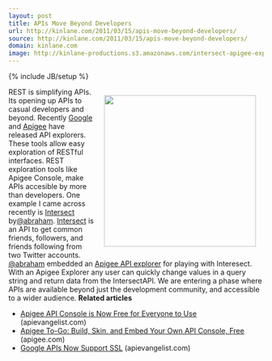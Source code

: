 ```yaml
---
layout: post
title: APIs Move Beyond Developers
url: http://kinlane.com/2011/03/15/apis-move-beyond-developers/
source: http://kinlane.com/2011/03/15/apis-move-beyond-developers/
domain: kinlane.com
image: http://kinlane-productions.s3.amazonaws.com/intersect-apigee-explorer.png
---
```

{% include JB/setup %}<p><!DOCTYPE html PUBLIC "-//W3C//DTD XHTML 1.0 Transitional//EN"
    "http://www.w3.org/TR/xhtml1/DTD/xhtml1-transitional.dtd">
<html xmlns="http://www.w3.org/1999/xhtml">
  <head>
    <title></title>
  </head>
  <body>
    <img style="padding: 15px;" src="http://kinlane-productions.s3.amazonaws.com/intersect-apigee-explorer.png" alt="" width="300" align="right" />REST is simplifying APIs. Its opening up APIs to
    casual developers and beyond. Recently <a title="Google API Explorer" href="http://blog.apievangelist.com/2011/03/08/google-api-explorer/">Google</a> and <a title="Apigee Explorer" href=
    "http://blog.apievangelist.com/2010/11/19/api-exploration/">Apigee</a> have released API explorers. These tools allow easy exploration of RESTful interfaces. REST exploration tools like Apigee
    Console, make APIs accesible by more than developers. One example I came across recently is <a title="Intersect" href="http://intersect.labs.abrah.am/">Intersect</a> by<a title="abraham" href=
    "https://twitter.com/#!/abraham">@abraham</a>. <a title="Intersect" href="http://intersect.labs.abrah.am/">Intersect</a> is an API to get common friends, followers, and friends following from two
    Twitter accounts. <a title="abraham" href="https://twitter.com/#!/abraham">@abraham</a> embedded an <a title="Apigee API Explorer" href="http://apigee.com/about/products_togo.html">Apigee API
    explorer</a> for playing with Interesect. With an Apigee Explorer any user can quickly change values in a query string and return data from the IntersectAPI. We are entering a phase where APIs
    are available beyond just the development community, and accessible to a wider audience. <span style="font-weight: bold;">Related articles</span>
    <ul class="zemanta-article-ul">
      <li class="zemanta-article-ul-li">
        <a href="http://blog.apievangelist.com/2011/03/07/apigee-api-console-is-now-free-for-everyone-to-use/">Apigee API Console is Now Free for Everyone to Use</a> (apievangelist.com)
      </li>
      <li class="zemanta-article-ul-li">
        <a href="http://blog.apigee.com/detail/apigee_to_go/">Apigee To-Go: Build, Skin, and Embed Your Own API Console, Free</a> (apigee.com)
      </li>
      <li class="zemanta-article-ul-li">
        <a href="http://blog.apievangelist.com/2011/03/16/google-apis-now-support-ssl/">Google APIs Now Support SSL</a> (apievangelist.com)
      </li>
    </ul>
  </body>
</html></p>
